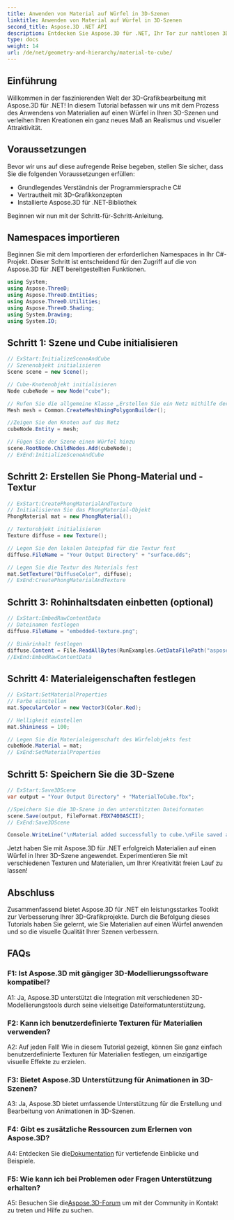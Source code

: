```yaml
---
title: Anwenden von Material auf Würfel in 3D-Szenen
linktitle: Anwenden von Material auf Würfel in 3D-Szenen
second_title: Aspose.3D .NET API
description: Entdecken Sie Aspose.3D für .NET, Ihr Tor zur nahtlosen 3D-Grafikbearbeitung. Wenden Sie Materialien mühelos an, verbessern Sie den Realismus und werten Sie Ihre Projekte auf.
type: docs
weight: 14
url: /de/net/geometry-and-hierarchy/material-to-cube/
---
```

## Einführung

Willkommen in der faszinierenden Welt der 3D-Grafikbearbeitung mit Aspose.3D für .NET! In diesem Tutorial befassen wir uns mit dem Prozess des Anwendens von Materialien auf einen Würfel in Ihren 3D-Szenen und verleihen Ihren Kreationen ein ganz neues Maß an Realismus und visueller Attraktivität.

## Voraussetzungen

Bevor wir uns auf diese aufregende Reise begeben, stellen Sie sicher, dass Sie die folgenden Voraussetzungen erfüllen:

- Grundlegendes Verständnis der Programmiersprache C#
- Vertrautheit mit 3D-Grafikkonzepten
- Installierte Aspose.3D für .NET-Bibliothek

Beginnen wir nun mit der Schritt-für-Schritt-Anleitung.

## Namespaces importieren

Beginnen Sie mit dem Importieren der erforderlichen Namespaces in Ihr C#-Projekt. Dieser Schritt ist entscheidend für den Zugriff auf die von Aspose.3D für .NET bereitgestellten Funktionen.

```csharp
using System;
using Aspose.ThreeD;
using Aspose.ThreeD.Entities;
using Aspose.ThreeD.Utilities;
using Aspose.ThreeD.Shading;
using System.Drawing;
using System.IO;
```

## Schritt 1: Szene und Cube initialisieren

```csharp
// ExStart:InitializeSceneAndCube
// Szenenobjekt initialisieren
Scene scene = new Scene();

// Cube-Knotenobjekt initialisieren
Node cubeNode = new Node("cube");

// Rufen Sie die allgemeine Klasse „Erstellen Sie ein Netz mithilfe der Polygon-Builder-Methode“ auf, um eine Netzinstanz festzulegen
Mesh mesh = Common.CreateMeshUsingPolygonBuilder();

//Zeigen Sie den Knoten auf das Netz
cubeNode.Entity = mesh;

// Fügen Sie der Szene einen Würfel hinzu
scene.RootNode.ChildNodes.Add(cubeNode);
// ExEnd:InitializeSceneAndCube
```

## Schritt 2: Erstellen Sie Phong-Material und -Textur

```csharp
// ExStart:CreatePhongMaterialAndTexture
// Initialisieren Sie das PhongMaterial-Objekt
PhongMaterial mat = new PhongMaterial();

// Texturobjekt initialisieren
Texture diffuse = new Texture();

// Legen Sie den lokalen Dateipfad für die Textur fest
diffuse.FileName = "Your Output Directory" + "surface.dds";

// Legen Sie die Textur des Materials fest
mat.SetTexture("DiffuseColor", diffuse);
// ExEnd:CreatePhongMaterialAndTexture
```

## Schritt 3: Rohinhaltsdaten einbetten (optional)

```csharp
// ExStart:EmbedRawContentData
// Dateinamen festlegen
diffuse.FileName = "embedded-texture.png";

// Binärinhalt festlegen
diffuse.Content = File.ReadAllBytes(RunExamples.GetDataFilePath("aspose-logo.jpg"));
//ExEnd:EmbedRawContentData
```

## Schritt 4: Materialeigenschaften festlegen

```csharp
// ExStart:SetMaterialProperties
// Farbe einstellen
mat.SpecularColor = new Vector3(Color.Red);

// Helligkeit einstellen
mat.Shininess = 100;

// Legen Sie die Materialeigenschaft des Würfelobjekts fest
cubeNode.Material = mat;
// ExEnd:SetMaterialProperties
```

## Schritt 5: Speichern Sie die 3D-Szene

```csharp
// ExStart:Save3DScene
var output = "Your Output Directory" + "MaterialToCube.fbx";

//Speichern Sie die 3D-Szene in den unterstützten Dateiformaten
scene.Save(output, FileFormat.FBX7400ASCII);
// ExEnd:Save3DScene

Console.WriteLine("\nMaterial added successfully to cube.\nFile saved at " + output);
```

Jetzt haben Sie mit Aspose.3D für .NET erfolgreich Materialien auf einen Würfel in Ihrer 3D-Szene angewendet. Experimentieren Sie mit verschiedenen Texturen und Materialien, um Ihrer Kreativität freien Lauf zu lassen!

## Abschluss

Zusammenfassend bietet Aspose.3D für .NET ein leistungsstarkes Toolkit zur Verbesserung Ihrer 3D-Grafikprojekte. Durch die Befolgung dieses Tutorials haben Sie gelernt, wie Sie Materialien auf einen Würfel anwenden und so die visuelle Qualität Ihrer Szenen verbessern.

## FAQs

### F1: Ist Aspose.3D mit gängiger 3D-Modellierungssoftware kompatibel?

A1: Ja, Aspose.3D unterstützt die Integration mit verschiedenen 3D-Modellierungstools durch seine vielseitige Dateiformatunterstützung.

### F2: Kann ich benutzerdefinierte Texturen für Materialien verwenden?

A2: Auf jeden Fall! Wie in diesem Tutorial gezeigt, können Sie ganz einfach benutzerdefinierte Texturen für Materialien festlegen, um einzigartige visuelle Effekte zu erzielen.

### F3: Bietet Aspose.3D Unterstützung für Animationen in 3D-Szenen?

A3: Ja, Aspose.3D bietet umfassende Unterstützung für die Erstellung und Bearbeitung von Animationen in 3D-Szenen.

### F4: Gibt es zusätzliche Ressourcen zum Erlernen von Aspose.3D?

 A4: Entdecken Sie die[Dokumentation](https://reference.aspose.com/3d/net/) für vertiefende Einblicke und Beispiele.

### F5: Wie kann ich bei Problemen oder Fragen Unterstützung erhalten?

A5: Besuchen Sie die[Aspose.3D-Forum](https://forum.aspose.com/c/3d/18) um mit der Community in Kontakt zu treten und Hilfe zu suchen.